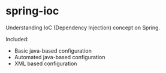 # spring-ioc
Understanding IoC (Dependency Injection) concept on Spring.

Included:
- Basic java-based configuration
- Automated java-based configuration
- XML based configuration
